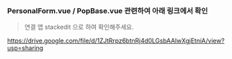 ### PersonalForm.vue / PopBase.vue 관련하여 아래 링크에서 확인

> 연결 앱 stackedit 으로 하여 확인해주세요.

https://drive.google.com/file/d/1ZJtRrpz6btnRj4d0LGsbAAIwXgjEtniA/view?usp=sharing
